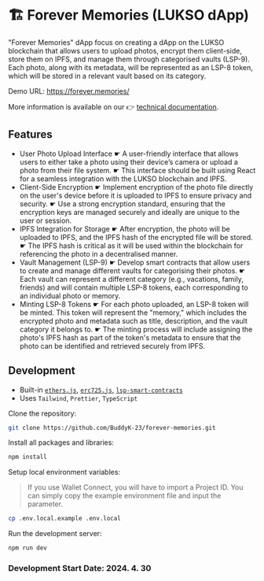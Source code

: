 # 🏗️ Forever Memories (LUKSO dApp)

"Forever Memories" dApp focus on creating a dApp on the LUKSO blockchain that allows users to upload photos, encrypt them client-side, store them on IPFS, and manage them through categorised vaults (LSP-9). Each photo, along with its metadata, will be represented as an LSP-8 token, which will be stored in a relevant vault based on its category.

Demo URL: <https://forever.memories/>

More information is available on our 👉 [technical documentation](https://docs.lukso.tech/learn/introduction).

## Features

- User Photo Upload Interface
  ☛ A user-friendly interface that allows users to either take a photo using their device’s camera or upload a photo from their file system.
  ☛ This interface should be built using React for a seamless integration with the LUKSO blockchain and IPFS.
- Client-Side Encryption
  ☛ Implement encryption of the photo file directly on the user's device before it is uploaded to IPFS to ensure privacy and security.
  ☛ Use a strong encryption standard, ensuring that the encryption keys are managed securely and ideally are unique to the user or session.
- IPFS Integration for Storage
  ☛ After encryption, the photo will be uploaded to IPFS, and the IPFS hash of the encrypted file will be stored.
  ☛ The IPFS hash is critical as it will be used within the blockchain for referencing the photo in a decentralised manner.
- Vault Management (LSP-9)
  ☛ Develop smart contracts that allow users to create and manage different vaults for categorising their photos.
  ☛ Each vault can represent a different category (e.g., vacations, family, friends) and will contain multiple LSP-8 tokens, each corresponding to an individual photo or memory.
- Minting LSP-8 Tokens
  ☛ For each photo uploaded, an LSP-8 token will be minted. This token will represent the "memory," which includes the encrypted photo and metadata such as title, description, and the vault category it belongs to.
  ☛ The minting process will include assigning the photo's IPFS hash as part of the token's metadata to ensure that the photo can be identified and retrieved securely from IPFS.

## Development

- Built-in [`ethers.js`](https://docs.ethers.org/), [`erc725.js`](https://docs.lukso.tech/tools/erc725js/getting-started), [`lsp-smart-contracts`](https://docs.lukso.tech/tools/lsp-smart-contracts/getting-started)
- Uses `Tailwind`, `Prettier`, `TypeScript`


Clone the repository:

```bash
git clone https://github.com/BuddyK-23/forever-memories.git
```

Install all packages and libraries:

```bash
npm install
```

Setup local environment variables:

> If you use Wallet Connect, you will have to import a Project ID. You can simply copy the example environment file and input the parameter.

```bash
cp .env.local.example .env.local
```

Run the development server:

```bash
npm run dev
```
### Development Start Date: 2024. 4. 30
